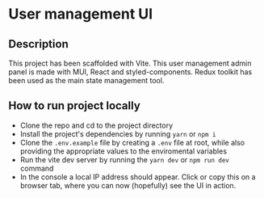 # User management UI

## Description

This project has been scaffolded with Vite. This user management admin panel is made with MUI, React and styled-components. Redux toolkit has been used as the main state management tool.

## How to run project locally

- Clone the repo and cd to the project directory
- Install the project's dependencies by running `yarn` or `npm i`
- Clone the `.env.example` file by creating a `.env` file at root, while also providing the appropriate values to the enviromental variables
- Run the vite dev server by running the `yarn dev` or `npm run dev` command
- In the console a local IP address should appear. Click or copy this on a browser tab, where you can now (hopefully) see the UI in action.
